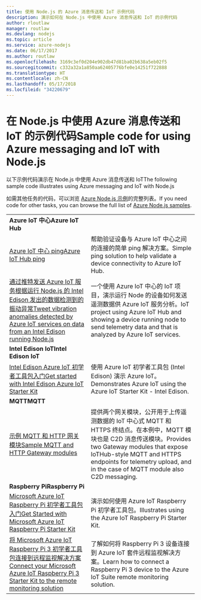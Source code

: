 ```yaml
---
title: 使用 Node.js 的 Azure 消息传送和 IoT 示例代码
description: 演示如何在 Node.js 中使用 Azure 消息传送和 IoT 的示例代码
author: rloutlaw
manager: routlaw
ms.devlang: nodejs
ms.topic: article
ms.service: azure-nodejs
ms.date: 06/17/2017
ms.author: routlaw
ms.openlocfilehash: 3169c3ef0d204e902db47d81ba02b638a5eb02f5
ms.sourcegitcommit: c332a32a1a850aa62405776bfe0e14251f722888
ms.translationtype: HT
ms.contentlocale: zh-CN
ms.lasthandoff: 05/17/2018
ms.locfileid: "34220679"
---
```

# <a name="sample-code-for-using-azure-messaging-and-iot-with-nodejs"></a><span data-ttu-id="99f05-103">在 Node.js 中使用 Azure 消息传送和 IoT 的示例代码</span><span class="sxs-lookup"><span data-stu-id="99f05-103">Sample code for using Azure messaging and IoT with Node.js</span></span>

<span data-ttu-id="99f05-104">以下示例代码演示在 Node.js 中使用 Azure 消息传送和 IoT</span><span class="sxs-lookup"><span data-stu-id="99f05-104">The following sample code illustrates using Azure messaging and IoT with Node.js</span></span>

<span data-ttu-id="99f05-105">如需其他任务的代码，可以浏览 [Azure Node.js 示例](https://azure.microsoft.com/resources/samples/?term=nodejs)的完整列表。</span><span class="sxs-lookup"><span data-stu-id="99f05-105">If you need code for other tasks, you can browse the full list of [Azure Node.js samples](https://azure.microsoft.com/resources/samples/?term=nodejs).</span></span>

| | |
|---|---|
| <span data-ttu-id="99f05-106">**Azure IoT 中心**</span><span class="sxs-lookup"><span data-stu-id="99f05-106">**Azure IoT Hub**</span></span> ||
| [<span data-ttu-id="99f05-107">Azure IoT 中心 ping</span><span class="sxs-lookup"><span data-stu-id="99f05-107">Azure IoT Hub ping</span></span>](https://github.com/Azure-Samples/iot-hub-node-ping) | <span data-ttu-id="99f05-108">帮助验证设备与 Azure IoT 中心之间的连接的简单 ping 解决方案。</span><span class="sxs-lookup"><span data-stu-id="99f05-108">Simple ping solution to help validate a device connectivity to Azure IoT Hub.</span></span> |
| [<span data-ttu-id="99f05-109">通过推特发送 Azure IoT 服务根据运行 Node.js 的 Intel Edison 发出的数据检测到的振动异常</span><span class="sxs-lookup"><span data-stu-id="99f05-109">Tweet vibration anomalies detected by Azure IoT services on data from an Intel Edison running Node.js</span></span>](https://azure.microsoft.com/resources/samples/iot-hub-nodejs-intel-edison-vibration-anomaly-detection/) | <span data-ttu-id="99f05-110">一个使用 Azure IoT 中心的 IoT 项目，演示运行 Node 的设备如何发送遥测数据供 Azure IoT 服务分析。</span><span class="sxs-lookup"><span data-stu-id="99f05-110">IoT project using Azure IoT Hub and showing a device running node to send telemetry data and that is analyzed by Azure IoT services.</span></span> |
| <span data-ttu-id="99f05-111">**Intel Edison IoT**</span><span class="sxs-lookup"><span data-stu-id="99f05-111">**Intel Edison IoT**</span></span> ||
| [<span data-ttu-id="99f05-112">Intel Edison Azure IoT 初学者工具包入门</span><span class="sxs-lookup"><span data-stu-id="99f05-112">Get started with Intel Edison Azure IoT Starter Kit</span></span>](https://github.com/Azure-Samples/iot-hub-node-intel-edison-getstartedkit) | <span data-ttu-id="99f05-113">使用 Azure IoT 初学者工具包 (Intel Edison) 演示 Azure IoT。</span><span class="sxs-lookup"><span data-stu-id="99f05-113">Demonstrates Azure IoT using the Azure IoT Starter Kit - Intel Edison.</span></span> |
| <span data-ttu-id="99f05-114">**MQTT**</span><span class="sxs-lookup"><span data-stu-id="99f05-114">**MQTT**</span></span> ||
| [<span data-ttu-id="99f05-115">示例 MQTT 和 HTTP 网关模块</span><span class="sxs-lookup"><span data-stu-id="99f05-115">Sample MQTT and HTTP Gateway modules</span></span>](https://github.com/Azure-Samples/iot-gateway-mqtt-http) | <span data-ttu-id="99f05-116">提供两个网关模块，公开用于上传遥测数据的 IoT 中心式 MQTT 和 HTTPS 终结点。在本例中，MQTT 模块也是 C2D 消息传送模块。</span><span class="sxs-lookup"><span data-stu-id="99f05-116">Provides two Gateway modules that expose IoTHub-style MQTT and HTTPS endpoints for telemetry upload, and in the case of MQTT module also C2D messaging.</span></span> |
| <span data-ttu-id="99f05-117">**Raspberry Pi**</span><span class="sxs-lookup"><span data-stu-id="99f05-117">**Raspberry Pi**</span></span> ||
| [<span data-ttu-id="99f05-118">Microsoft Azure IoT Raspberry Pi 初学者工具包入门</span><span class="sxs-lookup"><span data-stu-id="99f05-118">Get Started with Microsoft Azure IoT Raspberry Pi Starter Kit</span></span>](https://github.com/Azure-Samples/iot-hub-node-raspberrypi-getting-started) | <span data-ttu-id="99f05-119">演示如何使用 Azure IoT Raspberry Pi 初学者工具包。</span><span class="sxs-lookup"><span data-stu-id="99f05-119">Illustrates using the Azure IoT Raspberry Pi Starter Kit.</span></span> |
| [<span data-ttu-id="99f05-120">将 Microsoft Azure IoT Raspberry Pi 3 初学者工具包连接到远程监视解决方案</span><span class="sxs-lookup"><span data-stu-id="99f05-120">Connect your Microsoft Azure IoT Raspberry Pi 3 Starter Kit to the remote monitoring solution</span></span>](https://azure.microsoft.com/resources/samples/iot-remote-monitoring-node-raspberrypi-getstartedkit/) | <span data-ttu-id="99f05-121">了解如何将 Raspberry Pi 3 设备连接到 Azure IoT 套件远程监视解决方案。</span><span class="sxs-lookup"><span data-stu-id="99f05-121">Learn how to connect a Raspberry Pi 3 device to the Azure IoT Suite remote monitoring solution.</span></span> |
